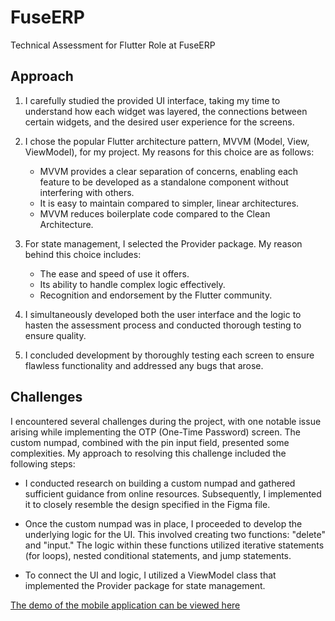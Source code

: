 # FuseERP

Technical Assessment for Flutter Role at FuseERP

## Approach
1. I carefully studied the provided UI interface, taking my time to understand how each widget was layered, the connections between certain widgets, and the desired user experience for the screens.

2. I chose the popular Flutter architecture pattern, MVVM (Model, View, ViewModel), for my project. My reasons for this choice are as follows:
   - MVVM provides a clear separation of concerns, enabling each feature to be developed as a standalone component without interfering with others.
   - It is easy to maintain compared to simpler, linear architectures.
   - MVVM reduces boilerplate code compared to the Clean Architecture.

3. For state management, I selected the Provider package. My reason behind this choice includes:
   - The ease and speed of use it offers.
   - Its ability to handle complex logic effectively.
   - Recognition and endorsement by the Flutter community.

4. I simultaneously developed both the user interface and the logic to hasten the assessment process and conducted thorough testing to ensure quality.

5. I concluded development by thoroughly testing each screen to ensure flawless functionality and addressed any bugs that arose.

## Challenges
I encountered several challenges during the project, with one notable issue arising while implementing the OTP (One-Time Password) screen. The custom numpad, combined with the pin input field, presented some complexities. My approach to resolving this challenge included the following steps:

- I conducted research on building a custom numpad and gathered sufficient guidance from online resources. Subsequently, I implemented it to closely resemble the design specified in the Figma file.

- Once the custom numpad was in place, I proceeded to develop the underlying logic for the UI. This involved creating two functions: "delete" and "input." The logic within these functions utilized iterative statements (for loops), nested conditional statements, and jump statements.

- To connect the UI and logic, I utilized a ViewModel class that implemented the Provider package for state management.


[The demo of the mobile application can be viewed here ](https://drive.google.com/file/d/1r0mHdigRlgXt1K6qAiJ63H48UTZ7tDH1/view?usp=sharing)

